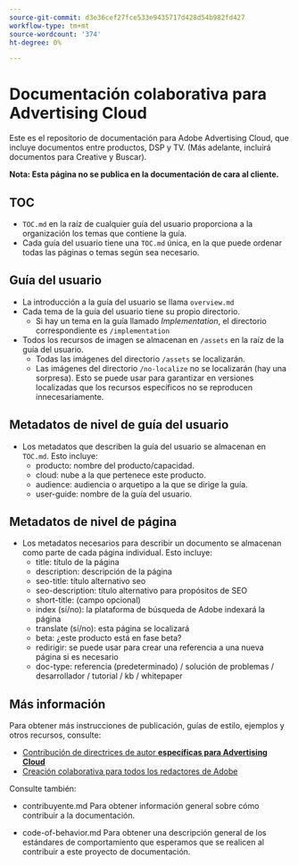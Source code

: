 ```yaml
---
source-git-commit: d3e36cef27fce533e9435717d428d54b982fd427
workflow-type: tm+mt
source-wordcount: '374'
ht-degree: 0%

---
```

# Documentación colaborativa para Advertising Cloud

Este es el repositorio de documentación para Adobe Advertising Cloud, que incluye documentos entre productos, DSP y TV. (Más adelante, incluirá documentos para Creative y Buscar).

**Nota: Esta página no se publica en la documentación de cara al cliente.**

## TOC

+ `TOC.md` en la raíz de cualquier guía del usuario proporciona a la organización los temas que contiene la guía.
+ Cada guía del usuario tiene una `TOC.md` única, en la que puede ordenar todas las páginas o temas según sea necesario.


## Guía del usuario

+ La introducción a la guía del usuario se llama `overview.md`
+ Cada tema de la guía del usuario tiene su propio directorio.
   + Si hay un tema en la guía llamado *Implementation*, el directorio correspondiente es `/implementation`
+ Todos los recursos de imagen se almacenan en `/assets` en la raíz de la guía del usuario.
   + Todas las imágenes del directorio `/assets` se localizarán.
   + Las imágenes del directorio `/no-localize` no se localizarán (hay una sorpresa). Esto se puede usar para garantizar en versiones localizadas que los recursos específicos no se reproducen innecesariamente.

## Metadatos de nivel de guía del usuario

+ Los metadatos que describen la guía del usuario se almacenan en `TOC.md`. Esto incluye:
   + producto: nombre del producto/capacidad.
   + cloud: nube a la que pertenece este producto.
   + audience: audiencia o arquetipo a la que se dirige la guía.
   + user-guide: nombre de la guía del usuario.

## Metadatos de nivel de página

+ Los metadatos necesarios para describir un documento se almacenan como parte de cada página individual. Esto incluye:
   + title: título de la página
   + description: descripción de la página
   + seo-title: título alternativo seo
   + seo-description: título alternativo para propósitos de SEO
   + short-title: (campo opcional)
   + index (sí/no): la plataforma de búsqueda de Adobe indexará la página
   + translate (sí/no): esta página se localizará
   + beta: ¿este producto está en fase beta?
   + redirigir: se puede usar para crear una referencia a una nueva página si es necesario
   + doc-type: referencia (predeterminado) / solución de problemas / desarrollador / tutorial / kb / whitepaper

## Más información

Para obtener más instrucciones de publicación, guías de estilo, ejemplos y otros recursos, consulte:

+ [Contribución de directrices de autor  **específicas para Advertising Cloud**](https://wiki.corp.adobe.com/pages/viewpage.action?spaceKey=EfficientFrontier&amp;title=Contributing+Author+Guidelines+for+Advertising+Cloud+Help)
+ [Creación colaborativa para todos los redactores de Adobe](https://experienceleague.adobe.com/docs/authoring-guide-exl/using/home.html)

Consulte también:

+ contribuyente.md Para obtener información general sobre cómo contribuir a la documentación.

<!-- * guidelines.md For an overview on what is expected in contributions and how to compose your documentation contributions. -->
+ code-of-behavior.md Para obtener una descripción general de los estándares de comportamiento que esperamos que se realicen al contribuir a este proyecto de documentación.
